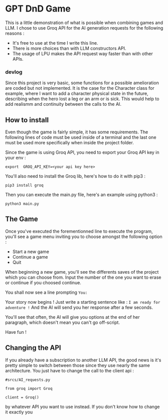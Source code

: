# GPT DnD Game

This is a little demonstration of what is possible when combining games and LLM.
I chose to use Groq API for the AI generation requests for the following reasons :
- It's free to use at the time I write this line.
- There is more choices than with LLM constructors API.
- The usage of LPU makes the API request way faster than with other APIs.

### devlog
Since this project is very basic, some functions for a possible amelioration are coded but not implemented.
It is the case for the Character class for example, where I want to add a character physical state in the future, describing when the hero lost a leg or an arm or is sick.
This would help to add realismm and continuity between the calls to the AI.

## How to install
Even though the game is fairly simple, it has some requirements.
The following lines of code must be used inside of a terminal and the last one must be used more specifically when inside the project folder.

Since the game is using Groq API, you need to export your Groq API key in your env :
```
export  GROQ_API_KEY=<your api key here>
```

You'll also need to install the Groq lib, here's how to do it with pip3 :
```
pip3 install groq
```

Then you can execute the main.py file, here's an example using python3 :
```
python3 main.py
```


## The Game
Once you've executed the forementionned line to execute the program, you'll see a game menu inviting you to choose amongst the following option :
- Start a new game
- Continue a game
- Quit

When beginning a new game, you'll see the differents saves of the project which you can choose from.
Input the number of the one you want to erase or continue if you choosed continue.

You shall now see a line prompting ```You: ```

Your story now begins !
Just write a starting sentence like : ```I am ready for adventure !```
And the AI will send you her response after a few seconds.

You'll see that often, the AI will give you options at the end of her paragraph, which doesn't mean you can't go off-script.

Have fun !

## Changing the API
If you already have a subscription to another LLM API, the good news is it's pretty simple to switch between those since they use nearly the same architecture.
You just have to change the call to the client api :
```
#srcs/AI_requests.py

from groq import Groq

client = Groq()
```
by whatever API you want to use instead.
If you don't know how to change it exactly you
